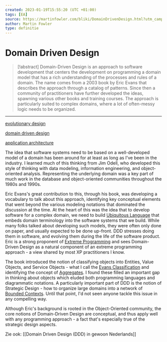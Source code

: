 ```yaml
---
created: 2023-01-19T15:55:20 (UTC +01:00)
tags: [EA]
source: https://martinfowler.com/bliki/DomainDrivenDesign.html?utm_campaign=refferal&utm_medium=refferal&utm_source=futurecx
author: Martin Fowler
type: definitie
---
```


# Domain Driven Design

> [!abstract]
> Domain-Driven Design is an approach to software development that centers the development on programming a domain model that has a rich understanding of the processes and rules of a domain. The name comes from a 2003 book by Eric Evans that describes the approach through a catalog of patterns. Since then a community of practitioners have further developed the ideas, spawning various other books and training courses. The approach is particularly suited to complex domains, where a lot of often-messy logic needs to be organized.

---

[evolutionary design](https://martinfowler.com/tags/evolutionary%20design.html)

[domain driven design](https://martinfowler.com/tags/domain%20driven%20design.html)

[application architecture](https://martinfowler.com/tags/application%20architecture.html)


The idea that software systems need to be based on a well-developed model of a domain has been around for at least as long as I've been in the industry. I learned much of this thinking from Jim Odell, who developed this style of thinking with data modeling, information engineering, and object-oriented analysis. Representing the underlying domain was a key part of much work in the database and object-oriented communities throughout the 1980s and 1990s.

Eric Evans's great contribution to this, through his book, was developing a vocabulary to talk about this approach, identifying key conceptual elements that went beyond the various modeling notations that dominated the discussion at the time. At the heart of this was the idea that to develop software for a complex domain, we need to build [Ubiquitous Language](https://martinfowler.com/bliki/UbiquitousLanguage.html) that embeds domain terminology into the software systems that we build. While many folks talked about developing such models, they were often only done on paper, and usually expected to be done up-front. DDD stresses doing them in software, and evolving them during the life of the software product. Eric is a strong proponent of [Extreme Programming](https://martinfowler.com/bliki/ExtremeProgramming.html) and sees Domain-Driven Design as a natural component of an extreme programming approach - a view shared by most XP practitioners I know.

The book introduced the notion of classifying objects into Entities, Value Objects, and Service Objects - what I call the [Evans Classification](https://martinfowler.com/bliki/EvansClassification.html) and identifying the concept of [Aggregates](https://martinfowler.com/bliki/DDD_Aggregate.html). I found these filled an important gap in thinking about objects which eluded both programming languages and diagrammatic notations. A particularly important part of DDD is the notion of Strategic Design - how to organize large domains into a network of [Bounded Contexts](https://martinfowler.com/bliki/BoundedContext.html). Until that point, I'd not seen anyone tackle this issue in any compelling way.

Although Eric's background is rooted in the Object-Oriented community, the core notions of Domain-Driven Design are conceptual, and thus apply well with any programming approach - a fact that's especially true of the strategic design aspects.

Zie ook: [[Domain Driven Design (DDD) in gewoon Nederlands]]